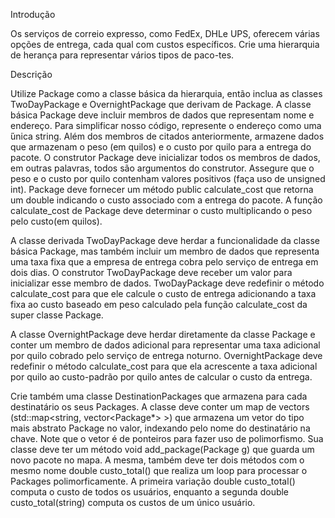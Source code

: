 Introdução

Os serviços de correio expresso, como FedEx, DHLe UPS, oferecem várias opções  de entrega, cada qual com custos específicos. Crie uma hierarquia de herança para representar vários tipos de paco-tes.

Descrição

Utilize Package como a classe básica da hierarquia, então inclua as classes TwoDayPackage e OvernightPackage que derivam de Package. A classe básica Package deve incluir membros de dados que representam nome e endereço. Para simplificar nosso código, represente o endereço como uma ́única string. Além dos membros de citados anteriormente, armazene dados que armazenam o peso (em quilos) e o custo por quilo para a entrega do pacote. O construtor Package deve inicializar todos os membros de dados, em outras palavras, todos são argumentos do construtor. Assegure que o peso e o custo por quilo contenham valores positivos (faça uso de unsigned int). Package deve fornecer um método public calculate_cost que retorna um double indicando o custo associado com a entrega do pacote. A função calculate_cost de Package deve determinar o custo multiplicando o peso pelo custo(em quilos). 

A classe derivada TwoDayPackage deve herdar a funcionalidade da classe básica Package, mas também incluir um membro de dados que representa uma taxa fixa que a empresa de entrega cobra pelo serviço de entrega em dois dias. O construtor TwoDayPackage deve receber um valor para inicializar esse membro de dados. TwoDayPackage deve redefinir o método calculate_cost para que ele calcule o custo de entrega adicionando a taxa fixa ao custo baseado em peso calculado pela função calculate_cost da super classe Package. 

A classe OvernightPackage deve herdar diretamente da classe Package e conter um membro de dados adicional para representar uma taxa adicional por quilo cobrado pelo serviço de entrega noturno. OvernightPackage deve redefinir o método calculate_cost para que ela acrescente a taxa adicional por quilo ao custo-padrão por quilo antes de calcular o custo da entrega.

Crie também uma classe DestinationPackages que armazena para cada destinatário os seus Packages. A classe deve conter um map de vectors (std::map<string, vector<Package*> >) que armazena um vetor do tipo mais abstrato Package no valor, indexando pelo nome do destinatário na chave. Note que o vetor é de ponteiros para fazer uso de polimorfismo. Sua classe deve ter um método void add_package(Package g) que guarda um novo pacote no mapa. A mesma, também deve ter dois métodos com o mesmo nome double custo_total() que realiza um loop para processar o Packages polimorficamente. A primeira variação double custo_total() computa o custo de todos os usuários, enquanto a segunda double custo_total(string) computa os custos de um único usuário.
